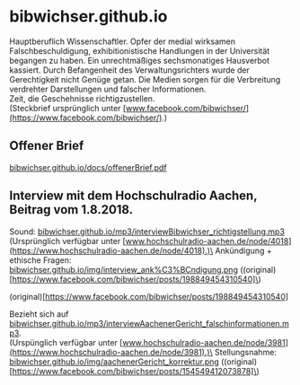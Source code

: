 # bibwichser.github.io

Hauptberuflich Wissenschaftler. Opfer der medial wirksamen Falschbeschuldigung, exhibitionistische Handlungen in der Universität begangen zu haben. Ein unrechtmäßiges sechsmonatiges Hausverbot kassiert. Durch Befangenheit des Verwaltungsrichters wurde der Gerechtigkeit nicht Genüge getan. Die Medien sorgen für die Verbreitung verdrehter Darstellungen und falscher Informationen.\
Zeit, die Geschehnisse richtigzustellen.\
(Steckbrief ursprünglich unter [www.facebook.com/bibwichser/](https://www.facebook.com/bibwichser/).)

## Offener Brief
[bibwichser.github.io/docs/offenerBrief.pdf](https://bibwichser.github.io/docs/offenerBrief.pdf)

## Interview mit dem Hochschulradio Aachen, Beitrag vom 1.8.2018.
Sound: [bibwichser.github.io/mp3/interviewBibwichser_richtigstellung.mp3](https://bibwichser.github.io/mp3/interviewBibwichser_richtigstellung.mp3)\
(Ursprünglich verfügbar unter [www.hochschulradio-aachen.de/node/4018](https://www.hochschulradio-aachen.de/node/4018).)\
Ankündigung + ethische Fragen: [bibwichser.github.io/img/interview_ank%C3%BCndigung.png](https://bibwichser.github.io/img/interview_ank%C3%BCndigung.png) \((original)[https://www.facebook.com/bibwichser/posts/198849454310540]\)

(original)[https://www.facebook.com/bibwichser/posts/198849454310540]

Bezieht sich auf [bibwichser.github.io/mp3/interviewAachenerGericht_falschinformationen.mp3](https://bibwichser.github.io/mp3/interviewAachenerGericht_falschinformationen.mp3).\
(Urspünglich verfügbar unter [www.hochschulradio-aachen.de/node/3981](https://www.hochschulradio-aachen.de/node/3981).)\
Stellungsnahme: [bibwichser.github.io/img/aachenerGericht_korrektur.png](https://bibwichser.github.io/img/aachenerGericht_korrektur.png) \((original)[https://www.facebook.com/bibwichser/posts/154549412073878]\)
